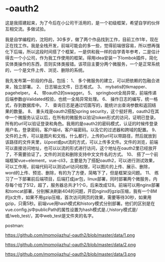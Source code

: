 # -oauth2
这是我搭建起来，为了今后在小公司干活用的，是一个初级框架，希望自学的伙伴互相交流。多做试验。


我是自学编程的，沈阳的，30多岁，做了两个作品找到工作，目前工作1年，现在正在找工作。我是全栈开发，前端可能会的多一些，觉得前端很容易，所以想再强化下后端，所以这段时间搭了个框架，一是供和我一样的自学青年参考，二是估计得去一个小公司，作为我工作使用的框架。得用idea安装一下lombok插件，简化实体类操作的东西，否则实体类报错。该项目主要分两个微服务，一个是正常系统的，一个是文件上传、浏览、删除的系统。

我先发布第一阶段的作品，包括：
1、	多个微服务的建立，可以把依赖的包融合进来，独立部署。
2、	日志输出文件，日志格式。
3、	mybatis的tkmapper、pagehelper。
4、	带oauth2的swagger。
5、	springboot全局异常，前端传递后端参数@Validated校验，也统一全局异常处理。
6、	操作日志的编写，统一格式，存到数据库中。
7、	查询日志是通过切面写的，能统计出查询参数和返回结果的数量。
8、	重头戏是oauth2搭配spring security，这个挺好用，oauth2在其中一个微服务认证以后，在所有的微服务以验证token形式的访问，证明已登录。所有的url可以验证登录和角色。我用的是oauth2的密码模式，认证的时候传登录用户名，登录密码，客户端id，客户端密码。以及它的过滤器和跨域的配置。
9、	文件的上传，可以是图片和文档，什么都行，上传的url可以带路径，然后就放到该路径的文件夹里，以post或put流的方式，可以上传多文件。文件的浏览，前端可以直接访问地址，也可以以流的形式进行访问，这个地址在oauth2里已经放开了，不需要验证了。文件的浏览和删除支持中文文件名的方式。
10、	搭了一个前端框架vue+element，vue-cli3，主要是为了搭配oauth2，可以进行测试效果，可以工作用，前端代码可以测试url访问权限，可以图片的上传、展示、删除，word的上传、预览、删除，有的为了方便，简略下了，但是框架没问题。
11、	练习了一下部署前后端项目，后端打成jar包，linux部署，同时部署两个微服务，内存每个给了512，超了，服务器总共才1个G，后来改成128。前端可以用nginx部署和tomcat部署，分别解决刷新404的问题，开启nginx的gzip压缩，我有一个8M的js文件，如果不用gzip压缩，首次访问网页的效果，需要等待30秒，如果用gzip，只需5秒。前端vue用hash模式和history模式分别部署。他们的区别是在vue.config.js中publicPath的属性设置为hash模式是./,history模式是/或/web_test/，其中web_test是文件夹的名字。

postman:

https://github.com/momojiazhu/-oauth2/blob/master/data/1.png

https://github.com/momojiazhu/-oauth2/blob/master/data/2.png

https://github.com/momojiazhu/-oauth2/blob/master/data/3.png
